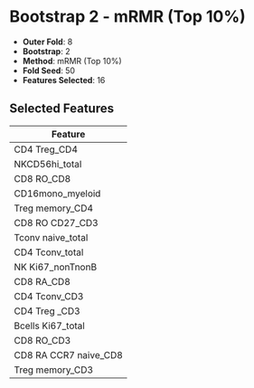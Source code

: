 # Bootstrap 2 - mRMR (Top 10%)

- **Outer Fold**: 8
- **Bootstrap**: 2
- **Method**: mRMR (Top 10%)
- **Fold Seed**: 50
- **Features Selected**: 16

## Selected Features

| Feature |
|---------|
| CD4 Treg_CD4 |
| NKCD56hi_total |
| CD8 RO_CD8 |
| CD16mono_myeloid |
| Treg memory_CD4 |
| CD8 RO CD27_CD3 |
| Tconv naive_total |
| CD4 Tconv_total |
| NK Ki67_nonTnonB |
| CD8 RA_CD8 |
| CD4 Tconv_CD3 |
| CD4 Treg _CD3 |
| Bcells Ki67_total |
| CD8 RO_CD3 |
| CD8 RA CCR7 naive_CD8 |
| Treg memory_CD3 |

